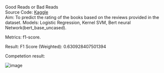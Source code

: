   Good Reads or Bad Reads
  <br/>
Source Code: <a href="https://www.kaggle.com/code/bakeryazizahmed/mlproject">Kaggle<a/>
<br/>
Aim: To predict the rating of the books based on the reviews provided in the dataset.
Models: Logistic Regression, Kernel SVM, Bert neural Network(bert_base_uncased). 

Metrics: f1-score.

Result:
F1 Score (Weighted): 0.630928407501394

Competetion result:

![image](https://github.com/A1ziz26/Goodreads-badreads/assets/156051027/d872a9b4-3d7a-4a29-9727-becca01c0c7f)




